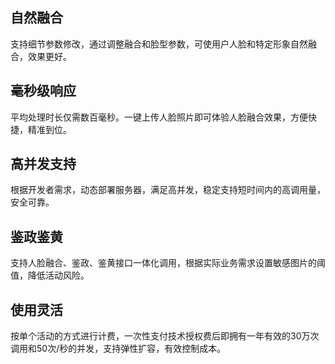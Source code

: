 ## 自然融合
支持细节参数修改，通过调整融合和脸型参数，可使用户人脸和特定形象自然融合，效果更好。

## 毫秒级响应
平均处理时长仅需数百毫秒。一键上传人脸照片即可体验人脸融合效果，方便快捷，精准到位。

## 高并发支持
根据开发者需求，动态部署服务器，满足高并发，稳定支持短时间内的高调用量，安全可靠。

## 鉴政鉴黄
支持人脸融合、鉴政、鉴黄接口一体化调用，根据实际业务需求设置敏感图片的阈值，降低活动风险。

## 使用灵活
按单个活动的方式进行计费，一次性支付技术授权费后即拥有一年有效的30万次调用和50次/秒的并发，支持弹性扩容，有效控制成本。

